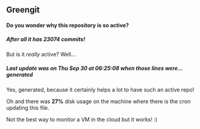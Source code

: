 ## Greengit

#### Do you wonder why this repository is so active?

##### After all it has 23074 commits!

But is it *really* active? Well...

##### Last update was on Thu Sep 30 at 06:25:08 when those lines were... generated

Yes, generated, because it certainly helps a lot to have such an active repo!

Oh and there was **27%** disk usage on the machine
where there is the cron updating this file.

Not the best way to monitor a VM in the cloud but it works! :)
